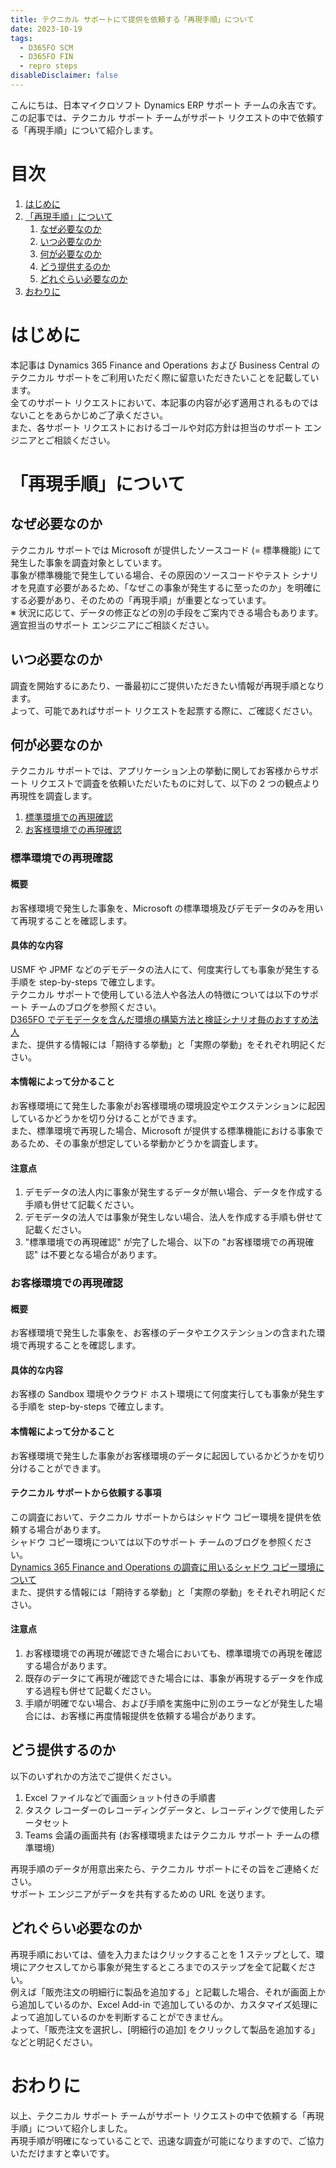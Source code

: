 ```yaml
---
title: テクニカル サポートにて提供を依頼する「再現手順」について
date: 2023-10-19
tags:
  - D365FO SCM
  - D365FO FIN
  - repro steps
disableDisclaimer: false
---
```


こんにちは、日本マイクロソフト Dynamics ERP サポート チームの永吉です。  
この記事では、テクニカル サポート チームがサポート リクエストの中で依頼する「再現手順」について紹介します。

<!-- more -->
# 目次

1. [はじめに](#overview)
1. [「再現手順」について](#about-repro-steps)  
    1. [なぜ必要なのか](#why-to-provide-repro-steps)
    1. [いつ必要なのか](#when-to-provide-repro-steps)
    1. [何が必要なのか](#what-to-provide-repro-steps)
    1. [どう提供するのか](#how-to-provide-repro-steps)
    1. [どれぐらい必要なのか](#how-much-to-provide-repro-steps)
1. [おわりに](#last)

<a id='overview'></a>

# はじめに
本記事は Dynamics 365 Finance and Operations および Business Central のテクニカル サポートをご利用いただく際に留意いただきたいことを記載しています。  
全てのサポート リクエストにおいて、本記事の内容が必ず適用されるものではないことをあらかじめご了承ください。  
また、各サポート リクエストにおけるゴールや対応方針は担当のサポート エンジニアとご相談ください。  

<a id='about-repro-steps'></a>

# 「再現手順」について

<a id='#why-to-provide-repro-steps'></a>

## なぜ必要なのか
テクニカル サポートでは Microsoft が提供したソースコード (= 標準機能) にて発生した事象を調査対象としています。  
事象が標準機能で発生している場合、その原因のソースコードやテスト シナリオを見直す必要があるため、「なぜこの事象が発生するに至ったのか」を明確にする必要があり、そのための「再現手順」が重要となっています。  
※ 状況に応じて、データの修正などの別の手段をご案内できる場合もあります。適宜担当のサポート エンジニアにご相談ください。

<a id='#when-to-provide-repro-steps'></a>

## いつ必要なのか
調査を開始するにあたり、一番最初にご提供いただきたい情報が再現手順となります。  
よって、可能であればサポート リクエストを起票する際に、ご確認ください。  

<a id='#what-to-provide-repro-steps'></a>

## 何が必要なのか
テクニカル サポートでは、アプリケーション上の挙動に関してお客様からサポート リクエストで調査を依頼いただいたものに対して、以下の 2 つの観点より再現性を調査します。
1. [標準環境での再現確認](#repro-by-standard-environment)
1. [お客様環境での再現確認](#repro-by-customer-environment)

<a id='repro-by-standard-environment'></a>

### 標準環境での再現確認  
#### 概要
お客様環境で発生した事象を、Microsoft の標準環境及びデモデータのみを用いて再現することを確認します。  

#### 具体的な内容
USMF や JPMF などのデモデータの法人にて、何度実行しても事象が発生する手順を step-by-steps で確立します。  
テクニカル サポートで使用している法人や各法人の特徴については以下のサポート チームのブログを参照ください。  
[D365FO でデモデータを含んだ環境の構築方法と検証シナリオ毎のおすすめ法人](https://jpdynamicserp.github.io/blog/D365FO%20Tech/how-to-create-env-with-sample-data/)  
また、提供する情報には「期待する挙動」と「実際の挙動」をそれぞれ明記ください。  

#### 本情報によって分かること
お客様環境にて発生した事象がお客様環境の環境設定やエクステンションに起因しているかどうかを切り分けることができます。  
また、標準環境で再現した場合、Microsoft が提供する標準機能における事象であるため、その事象が想定している挙動かどうかを調査します。  
  
#### 注意点
1. デモデータの法人内に事象が発生するデータが無い場合、データを作成する手順も併せて記載ください。
1. デモデータの法人では事象が発生しない場合、法人を作成する手順も併せて記載ください。
1. "標準環境での再現確認" が完了した場合、以下の "お客様環境での再現確認" は不要となる場合があります。  

<a id='repro-by-customer-environment'></a>

### お客様環境での再現確認
#### 概要
お客様環境で発生した事象を、お客様のデータやエクステンションの含まれた環境で再現することを確認します。  

#### 具体的な内容
お客様の Sandbox 環境やクラウド ホスト環境にて何度実行しても事象が発生する手順を step-by-steps で確立します。  

#### 本情報によって分かること
お客様環境で発生した事象がお客様環境のデータに起因しているかどうかを切り分けることができます。  

#### テクニカル サポートから依頼する事項
この調査において、テクニカル サポートからはシャドウ コピー環境を提供を依頼する場合があります。  
シャドウ コピー環境については以下のサポート チームのブログを参照ください。  
[Dynamics 365 Finance and Operations の調査に用いるシャドウ コピー環境について](https://jpdynamicserp.github.io/blog/D365FO%20Tech/what-shadow-copy-environment/)  
また、提供する情報には「期待する挙動」と「実際の挙動」をそれぞれ明記ください。  

#### 注意点
1. お客様環境での再現が確認できた場合においても、標準環境での再現を確認する場合があります。  
1. 既存のデータにて再現が確認できた場合には、事象が再現するデータを作成する過程も併せて記載ください。  
1. 手順が明確でない場合、および手順を実施中に別のエラーなどが発生した場合には、お客様に再度情報提供を依頼する場合があります。  
  
<a id='how-to-provide-repro-steps'></a>

## どう提供するのか
以下のいずれかの方法でご提供ください。
1. Excel ファイルなどで画面ショット付きの手順書
1. タスク レコーダーのレコーディングデータと、レコーディングで使用したデータセット
1. Teams 会議の画面共有 (お客様環境またはテクニカル サポート チームの標準環境)  
  
再現手順のデータが用意出来たら、テクニカル サポートにその旨をご連絡ください。  
サポート エンジニアがデータを共有するための URL を送ります。

<a id='#why-to-provide-repro-steps'></a>

## どれぐらい必要なのか
再現手順においては、値を入力またはクリックすることを 1 ステップとして、環境にアクセスしてから事象が発生するところまでのステップを全て記載ください。  
例えば「販売注文の明細行に製品を追加する」と記載した場合、それが画面上から追加しているのか、Excel Add-in で追加しているのか、カスタマイズ処理によって追加しているのかを判断することができません。  
よって、「販売注文を選択し、[明細行の追加] をクリックして製品を追加する」などと明記ください。  

<a id='#last'></a>

# おわりに
以上、テクニカル サポート チームがサポート リクエストの中で依頼する「再現手順」について紹介しました。  
再現手順が明確になっていることで、迅速な調査が可能になりますので、ご協力いただけますと幸いです。  

